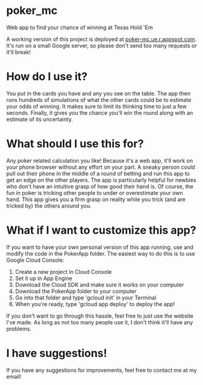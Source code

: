 # poker_mc
Web app to find your chance of winning at Texas Hold 'Em

A working version of this project is deployed at [poker-mc.ue.r.appspot.com](https://poker-mc.ue.r.appspot.com). 
It's run on a small Google server, so please don't send too many requests or it'll break!

# How do I use it?
You put in the cards you have and any you see on the table. The app then runs hundreds of simulations of what the other cards could be to estimate your odds of winning. It makes sure to limit its thinking time to just a few seconds. Finally, it gives you the chance you'll win the round along with an estimate of its uncertainty. 

# What should I use this for?
Any poker related calculation you like! Because it's a web app, it'll work on your phone browser without any effort on your part. A sneaky person could pull out their phone in the middle of a round of betting and run this app to get an edge on the other players. The app is particularly helpful for newbies who don't have an intuitive grasp of how good their hand is. Of course, the fun in poker is tricking other people to under or overestimate your own hand. This app gives you a firm grasp on reality while you trick (and are tricked by) the others around you. 

# What if I want to customize this app?
If you want to have your own personal version of this app running, use and modify the code in the PokerApp folder. 
The easiest way to do this is to use Google Cloud Console:
1. Create a new project in Cloud Console
2. Set it up in App Engine
3. Download the Cloud SDK and make sure it works on your computer
4. Download the PokerApp folder to your computer
5. Go into that folder and type 'gcloud init' in your Terminal
6. When you're ready, type 'gcloud app deploy' to deploy the app!

If you don't want to go through this hassle, feel free to just use the website I've made. As long as not too many people use it, I don't think it'll have any problems. 

# I have suggestions!
If you have any suggestions for improvements, feel free to contact me at my email!


